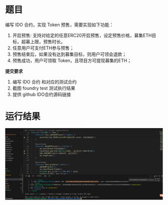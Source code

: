 # 题目

编写 IDO 合约，实现 Token 预售，需要实现如下功能：

1. 开启预售: 支持对给定的任意ERC20开启预售，设定预售价格，募集ETH目标，超募上限，预售时长。
2. 任意用户可支付ETH参与预售；
3. 预售结束后，如果没有达到募集目标，则用户可领会退款；
4. 预售成功，用户可领取 Token，且项目方可提现募集的ETH；

**提交要求**

1. 编写 IDO 合约 和对应的测试合约
2. 截图 foundry test 测试执行结果
3. 提供 github IDO合约源码链接



# 运行结果

![image-20240514155211321](README.assets/image-20240514155211321.png)
